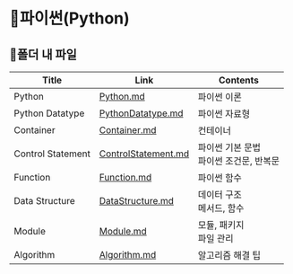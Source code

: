 # 📜파이썬(Python)



## 🛒폴더 내 파일

| Title           | Link                                     | Contents                |
| --------------- | ---------------------------------------- | ----------------------- |
| Python | [Python.md](./Python.md) | 파이썬 이론 |
| Python Datatype   | [PythonDatatype.md](./PythonDatatype.md)     | 파이썬 자료형                               |
| Container         | [Container.md](./Container.md)               | 컨테이너                                    |
| Control Statement | [ControlStatement.md](./ControlStatement.md) | 파이썬 기본 문법<br />파이썬 조건문, 반복문 |
| Function          | [Function.md](./Function.md)                 | 파이썬 함수                                 |
| Data Structure | [DataStructure.md](./DataStructure.md) | 데이터 구조<br /> 메서드, 함수 |
| Module | [Module.md](./Module.md) | 모듈, 패키지<br /> 파일 관리 |
| Algorithm | [Algorithm.md](./Algorithm.md) | 알고리즘 해결 팁 |